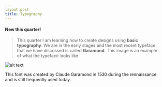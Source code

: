 ```yaml
---
layout:post
title: Typography
---
```


#### **New this quarter!**
> This quarter I am learning how to create designs using **basic typography**. We are in the early stages and the most recent typeface that we have discussed is called **Garamond**. This image is an example of what the typeface looks like

![alt text][logo]

[logo]: http://www.identifont.com/samples/adobe/AdobeGaramondPro.gif "Garamond Font"

This font was created by Claude Garamond in 1530 during the rennaissance and is still frequently used today.
